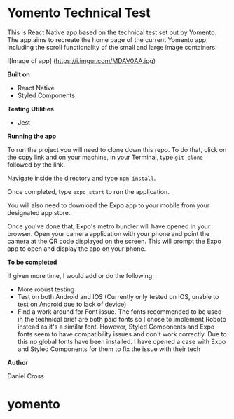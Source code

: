 # Yomento Technical Test

This is React Native app based on the technical test set out by Yomento. The app aims to recreate the home page of the current Yomento app, including the scroll functionality of the small and large image containers.

![Image of app] (https://i.imgur.com/MDAV0AA.jpg)

**Built on**

- React Native
- Styled Components

**Testing Utilities**

- Jest

**Running the app**

To run the project you will need to clone down this repo. To do that, click on the copy link and on your machine, in your Terminal, type `git clone` followed by the link.

Navigate inside the directory and type `npm install`.

Once completed, type `expo start` to run the application.

You will also need to download the Expo app to your mobile from your designated app store.

Once you've done that, Expo's metro bundler will have opened in your browser. Open your camera application with your phone and point the camera at the QR code displayed on the screen. This will prompt the Expo app to open and display the app on your phone.

**To be completed**

If given more time, I would add or do the following:

- More robust testing
- Test on both Android and IOS (Currently only tested on IOS, unable to test on Android due to lack of device)
- Find a work around for Font issue. The fonts recommended to be used in the technical brief are both paid fonts so I chose to implement Roboto instead as it's a similar font. However, Styled Components and Expo fonts seem to have compatibility issues and don't work correctly. Due to this no global fonts have been installed. I have opened a case with Expo and Styled Components for them to fix the issue with their tech

**Author**

Daniel Cross
# yomento

